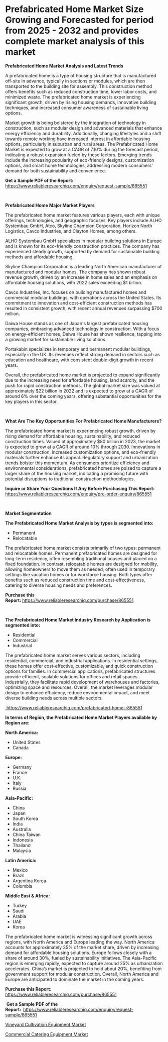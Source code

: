 <p><h1>Prefabricated Home Market Size Growing and Forecasted for period from 2025 - 2032 and provides complete market analysis of this market</h1></p><p><strong>Prefabricated Home Market Analysis and Latest Trends</strong></p>
<p><p>A prefabricated home is a type of housing structure that is manufactured off-site in advance, typically in sections or modules, which are then transported to the building site for assembly. This construction method offers benefits such as reduced construction time, lower labor costs, and minimized waste. The prefabricated home market is experiencing significant growth, driven by rising housing demands, innovative building techniques, and increased consumer awareness of sustainable living options.</p><p>Market growth is being bolstered by the integration of technology in construction, such as modular design and advanced materials that enhance energy efficiency and durability. Additionally, changing lifestyles and a shift towards remote working have increased interest in affordable housing options, particularly in suburban and rural areas. The Prefabricated Home Market is expected to grow at a CAGR of 7.10% during the forecast period, indicating a robust expansion fueled by these factors. Emerging trends include the increasing popularity of eco-friendly designs, customization options, and smart home technologies, addressing modern consumers' demand for both sustainability and convenience.</p></p>
<p><strong>Get a Sample PDF of the Report:&nbsp;</strong> <a href="https://www.reliableresearchiq.com/enquiry/request-sample/865551?utm_campaign=1170&utm_medium=2&utm_source=Github&utm_content=ia&utm_term=15022025&utm_id=prefabricated-home">https://www.reliableresearchiq.com/enquiry/request-sample/865551</a></p>
<p>&nbsp;</p>
<p><strong>Prefabricated Home Major Market Players</strong></p>
<p><p>The prefabricated home market features various players, each with unique offerings, technologies, and geographic focuses. Key players include ALHO Systembau GmbH, Atco, Skyline Champion Corporation, Horizon North Logistics, Cavco Industries, and Clayton Homes, among others.</p><p>ALHO Systembau GmbH specializes in modular building solutions in Europe and is known for its eco-friendly construction practices. The company has experienced steady growth, supported by demand for sustainable building methods and affordable housing. </p><p>Skyline Champion Corporation is a leading North American manufacturer of manufactured and modular homes. The company has shown robust revenue growth, driven by an increase in home sales and an emphasis on affordable housing solutions, with 2022 sales exceeding $1 billion.</p><p>Cavco Industries, Inc. focuses on building manufactured homes and commercial modular buildings, with operations across the United States. Its commitment to innovation and cost-efficient construction methods has resulted in consistent growth, with recent annual revenues surpassing $700 million.</p><p>Daiwa House stands as one of Japan's largest prefabricated housing companies, embracing advanced technology in construction. With a focus on energy-efficient homes, Daiwa House has shown resilience, tapping into a growing market for sustainable living solutions.</p><p>Portakabin specializes in temporary and permanent modular buildings, especially in the UK. Its revenues reflect strong demand in sectors such as education and healthcare, with consistent double-digit growth in recent years.</p><p>Overall, the prefabricated home market is projected to expand significantly due to the increasing need for affordable housing, land scarcity, and the push for rapid construction methods. The global market size was valued at approximately $22 billion in 2022 and is expected to grow at a CAGR of around 6% over the coming years, offering substantial opportunities for the key players in this sector.</p></p>
<p>&nbsp;</p>
<p><strong>What Are The Key Opportunities For Prefabricated Home Manufacturers?</strong></p>
<p><p>The prefabricated home market is experiencing robust growth, driven by rising demand for affordable housing, sustainability, and reduced construction times. Valued at approximately $80 billion in 2023, the market is expected to grow at a CAGR of around 10% through 2030. Innovations in modular construction, increased customization options, and eco-friendly materials further enhance its appeal. Regulatory support and urbanization trends bolster this momentum. As consumers prioritize efficiency and environmental considerations, prefabricated homes are poised to capture a larger share of the housing market, indicating a promising future with potential disruptions to traditional construction methodologies.</p></p>
<p><strong>Inquire or Share Your Questions If Any Before Purchasing This Report:</strong> <a href="https://www.reliableresearchiq.com/enquiry/pre-order-enquiry/865551?utm_campaign=1170&utm_medium=2&utm_source=Github&utm_content=ia&utm_term=15022025&utm_id=prefabricated-home">https://www.reliableresearchiq.com/enquiry/pre-order-enquiry/865551</a></p>
<p>&nbsp;</p>
<p><strong>Market Segmentation</strong></p>
<p><strong>The Prefabricated Home Market Analysis by types is segmented into:</strong></p>
<p><ul><li>Permanent</li><li>Relocatable</li></ul></p>
<p><p>The prefabricated home market consists primarily of two types: permanent and relocatable homes. Permanent prefabricated homes are designed for long-term residency, often resembling traditional houses and placed on a fixed foundation. In contrast, relocatable homes are designed for mobility, allowing homeowners to move them as needed, often used in temporary settings like vacation homes or for workforce housing. Both types offer benefits such as reduced construction time and cost-effectiveness, catering to diverse housing needs and preferences.</p></p>
<p><strong>Purchase this Report:&nbsp;</strong><a href="https://www.reliableresearchiq.com/purchase/865551?utm_campaign=1170&utm_medium=2&utm_source=Github&utm_content=ia&utm_term=15022025&utm_id=prefabricated-home">https://www.reliableresearchiq.com/purchase/865551</a></p>
<p>&nbsp;</p>
<p><strong>The Prefabricated Home Market Industry Research by Application is segmented into:</strong></p>
<p><ul><li>Residential</li><li>Commercial</li><li>Industrial</li></ul></p>
<p><p>The prefabricated home market serves various sectors, including residential, commercial, and industrial applications. In residential settings, these homes offer cost-effective, customizable, and quick construction options for families. In commercial applications, prefabricated structures provide efficient, scalable solutions for offices and retail spaces. Industrially, they facilitate rapid development of warehouses and factories, optimizing space and resources. Overall, the market leverages modular design to enhance efficiency, reduce environmental impact, and meet diverse building needs across multiple sectors.</p></p>
<p><a href="https://www.reliableresearchiq.com/prefabricated-home-r865551?utm_campaign=1170&utm_medium=2&utm_source=Github&utm_content=ia&utm_term=15022025&utm_id=prefabricated-home">&nbsp;https://www.reliableresearchiq.com/prefabricated-home-r865551</a></p>
<p><strong>In terms of Region, the Prefabricated Home Market Players available by Region are:</strong></p>
<p>
    <p> <strong> North America: </strong>
        <ul>
            <li>United States</li>
            <li>Canada</li>
        </ul>
        </p> 
    <p> <strong> Europe: </strong>
        <ul>
            <li>Germany</li>
            <li>France</li>
            <li>U.K.</li>
            <li>Italy</li>
            <li>Russia</li>
        </ul>
        </p> 
    <p> <strong> Asia-Pacific: </strong>
        <ul>
            <li>China</li>
            <li>Japan</li>
            <li>South Korea</li>
            <li>India</li>
            <li>Australia</li>
            <li>China Taiwan</li>
            <li>Indonesia</li>
            <li>Thailand</li>
            <li>Malaysia</li>
        </ul>
        </p> 
    <p> <strong> Latin America: </strong>
        <ul>
            <li>Mexico</li>
            <li>Brazil</li>
            <li>Argentina Korea</li>
            <li>Colombia</li>
        </ul>
        </p> 
    <p> <strong> Middle East & Africa: </strong>
        <ul>
            <li>Turkey</li>
            <li>Saudi</li>
            <li>Arabia</li>
            <li>UAE</li>
            <li>Korea</li>
        </ul>
    </p>
    </p>
<p><p>The prefabricated home market is witnessing significant growth across regions, with North America and Europe leading the way. North America accounts for approximately 35% of the market share, driven by increasing demand for affordable housing solutions. Europe follows closely with a share of around 30%, fueled by sustainability initiatives. The Asia-Pacific region is emerging rapidly, expected to capture around 25% as urbanization accelerates. China’s market is projected to hold about 20%, benefiting from government support for modular construction. Overall, North America and Europe are anticipated to dominate the market in the coming years.</p></p>
<p><strong>Purchase this Report: </strong><a href="https://www.reliableresearchiq.com/purchase/865551?utm_campaign=1170&utm_medium=2&utm_source=Github&utm_content=ia&utm_term=15022025&utm_id=prefabricated-home">https://www.reliableresearchiq.com/purchase/865551</a></p>
<p>&nbsp;<strong>Get a Sample PDF of the Report:&nbsp;&nbsp;</strong><a href="https://www.reliableresearchiq.com/enquiry/request-sample/865551?utm_campaign=1170&utm_medium=2&utm_source=Github&utm_content=ia&utm_term=15022025&utm_id=prefabricated-home">https://www.reliableresearchiq.com/enquiry/request-sample/865551</a></p>
<p><strong></strong></p>
<p><p><a href="https://github.com/porstheftyux/Market-Research-Report-List-1/blob/main/vineyard-cultivation-equipment-market.md?utm_campaign=1170&utm_medium=2&utm_source=Github&utm_content=ia&utm_term=15022025&utm_id=prefabricated-home">Vineyard Cultivation Equipment Market</a></p><p><a href="https://github.com/jamesgomez337/Market-Research-Report-List-1/blob/main/commercial-catering-equipment-market.md?utm_campaign=1170&utm_medium=2&utm_source=Github&utm_content=ia&utm_term=15022025&utm_id=prefabricated-home">Commercial Catering Equipment Market</a></p></p>